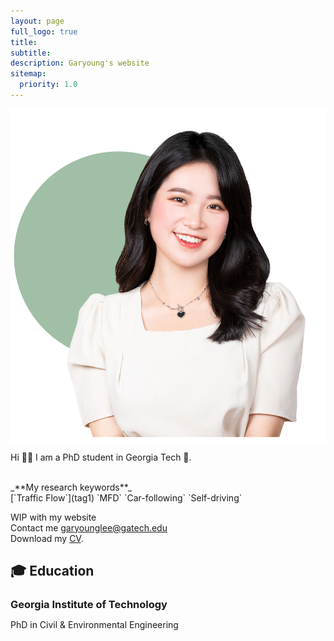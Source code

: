 ```yaml
---
layout: page
full_logo: true
title: 
subtitle:
description: Garyoung's website
sitemap:
  priority: 1.0
---
```

<html>
<head>
    <style>
        * {
            margin: 0;
            padding: 0;
        }
        .imgbox {
            display: grid;
            height: 30%;
        }
    </style>
</head>
<body>
<div class="imgbox">
    <img class="center-fit" src='assets/img/headshot_lighhtgreen-03.png'>
</div>
</body>
</html>


<p class="describe-text">Hi 👋🏻 I am a PhD student in Georgia Tech 🐝. </p>

<br> 
_**My research keywords**_
<br>
[`Traffic Flow`](tag1)  `MFD`  `Car-following`  `Self-driving` 

WIP with my website
<br>
Contact me [garyounglee@gatech.edu](#) <br>
Download my [CV](#). <br>






## 🎓 Education
### Georgia Institute of Technology 
PhD in Civil & Environmental Engineering 

<br>
<br>
<br>
<br>
<br>
<br>
<br>
